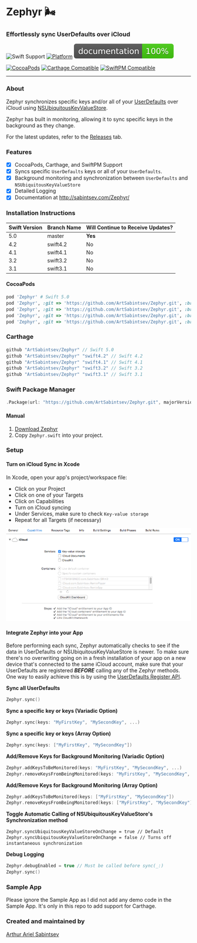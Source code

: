 # Zephyr 🌬️

### Effortlessly sync UserDefaults over iCloud

![Swift Support](https://img.shields.io/badge/Swift-4.2%2C%204.1%2C%203.2%2C%203.1-orange.svg) [![Platform](https://img.shields.io/badge/Platforms-iOS%20%7c%20tvOS-lightgray.svg?style=flat)](http://cocoadocs.org/docsets/Zephyr) ![Documentation](https://github.com/ArtSabintsev/Zephyr/blob/master/docs/badge.svg)

[![CocoaPods](https://img.shields.io/cocoapods/v/Zephyr.svg)]()  [![Carthage Compatible](https://img.shields.io/badge/Carthage-compatible-4BC51D.svg?style=flat)]() [![SwiftPM Compatible](https://img.shields.io/badge/SwiftPM-Compatible-brightgreen.svg)](https://swift.org/package-manager/)

---
### About

Zephyr synchronizes specific keys and/or all of your [UserDefaults](https://developer.apple.com/documentation/foundation/userdefaults) over iCloud using [NSUbiquitousKeyValueStore](https://developer.apple.com/library/ios/documentation/Foundation/Reference/NSUbiquitousKeyValueStore_class/).

Zephyr has built in monitoring, allowing it to sync specific keys in the background as they change.

For the latest updates, refer to the [Releases](https://github.com/ArtSabintsev/Zephyr/releases) tab.

### Features
- [x] CocoaPods, Carthage, and SwiftPM Support
- [x] Syncs specific `UserDefaults` keys or all of your `UserDefaults`.
- [x] Background monitoring and synchronization between `UserDefaults` and `NSUbiquitousKeyValueStore`
- [x] Detailed Logging
- [x] Documentation at http://sabintsev.com/Zephyr/

### Installation Instructions

| Swift Version |  Branch Name  | Will Continue to Receive Updates?
| ------------- | ------------- |  -------------
| 5.0 | master | **Yes**
| 4.2 | swift4.2 | No
| 4.1 | swift4.1 | No
| 3.2 | swift3.2 | No
| 3.1 | swift3.1 | No

#### CocoaPods
```ruby
pod 'Zephyr' # Swift 5.0
pod 'Zephyr', :git => 'https://github.com/ArtSabintsev/Zephyr.git', :branch => 'swift4.2' # Swift 4.2
pod 'Zephyr', :git => 'https://github.com/ArtSabintsev/Zephyr.git', :branch => 'swift4.1' # Swift 4.1
pod 'Zephyr', :git => 'https://github.com/ArtSabintsev/Zephyr.git', :branch => 'swift3.2' # Swift 3.2
pod 'Zephyr', :git => 'https://github.com/ArtSabintsev/Zephyr.git', :branch => 'swift3.1' # Swift 3.1
```

### Carthage
``` swift
github "ArtSabintsev/Zephyr" // Swift 5.0
github "ArtSabintsev/Zephyr" "swift4.2" // Swift 4.2
github "ArtSabintsev/Zephyr" "swift4.1" // Swift 4.1
github "ArtSabintsev/Zephyr" "swift3.2" // Swift 3.2
github "ArtSabintsev/Zephyr" "swift3.1" // Swift 3.1
```

### Swift Package Manager
``` swift
.Package(url: "https://github.com/ArtSabintsev/Zephyr.git", majorVersion: 3)
```

#### Manual

1. [Download Zephyr](http://github.com/ArtSabintsev/Zephyr/archive/master.zip)
2. Copy `Zephyr.swift` into your project.

### Setup

#### Turn on iCloud Sync in Xcode
In Xcode, open your app's project/workspace file:
- Click on your Project
- Click on one of your Targets
- Click on Capabilities
- Turn on iCloud syncing
- Under Services, make sure to check `Key-value storage`
- Repeat for all Targets (if necessary)

![How to turn on iCloud Key Value Store Syncing](https://github.com/ArtSabintsev/Zephyr/blob/master/Assets/XcodeSettings.png?raw=true "How to turn on iCloud Key Value Store Syncing")

#### Integrate Zephyr into your App

Before performing each sync, Zephyr automatically checks to see if the data in UserDefaults or NSUbiquitousKeyValueStore is newer. To make sure there's no overwriting going on in a fresh installation of your app on a new device that's connected to the same iCloud account, make sure that your UserDefaults are registered ***BEFORE*** calling any of the Zephyr methods. One way to easily achieve this is by using the [UserDefaults Register API](https://developer.apple.com/documentation/foundation/userdefaults/1417065-register).

**Sync all UserDefaults**
```Swift
Zephyr.sync()
```

**Sync a specific key or keys (Variadic Option)**
```Swift
Zephyr.sync(keys: "MyFirstKey", "MySecondKey", ...)
```

**Sync a specific key or keys (Array Option)**
```Swift
Zephyr.sync(keys: ["MyFirstKey", "MySecondKey"])
```

**Add/Remove Keys for Background Monitoring (Variadic Option)**

```Swift
Zephyr.addKeysToBeMonitored(keys: "MyFirstKey", "MySecondKey", ...)
Zephyr.removeKeysFromBeingMonitored(keys: "MyFirstKey", "MySecondKey", ...)
```

**Add/Remove Keys for Background Monitoring (Array Option)**
```Swift
Zephyr.addKeysToBeMonitored(keys: ["MyFirstKey", "MySecondKey"])
Zephyr.removeKeysFromBeingMonitored(keys: ["MyFirstKey", "MySecondKey"])
```
**Toggle Automatic Calling of NSUbiquitousKeyValueStore's Synchronization method**
```
Zephyr.syncUbiquitousKeyValueStoreOnChange = true // Default
Zephyr.syncUbiquitousKeyValueStoreOnChange = false // Turns off instantaneous synchronization
```

**Debug Logging**
```Swift
Zephyr.debugEnabled = true // Must be called before sync(_:)
Zephyr.sync()
```

### Sample App

Please ignore the Sample App as I did not add any demo code in the Sample App. It's only in this repo to add support for Carthage.

### Created and maintained by
[Arthur Ariel Sabintsev](http://www.sabintsev.com/)
